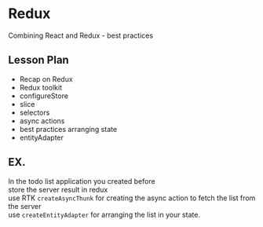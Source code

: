 # Redux

Combining React and Redux - best practices

## Lesson Plan

- Recap on Redux
- Redux toolkit
- configureStore
- slice
- selectors
- async actions
- best practices arranging state
- entityAdapter

## EX.

In the todo list application you created before  
store the server result in redux  
use RTK `createAsyncThunk` for creating the async action to fetch the list from the server  
use `createEntityAdapter` for arranging the list in your state.
